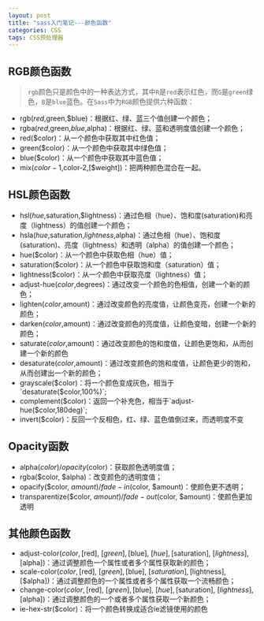 ```yaml
---
layout: post
title: "sass入门笔记---颜色函数"
categories: CSS
tags: CSS预处理器
---
```


## RGB颜色函数

> `rgb`颜色只是颜色中的一种表达方式，其中`R`是`red`表示红色，而`G`是`green`绿色，`B`是`blue`蓝色。在`Sass`中为`RGB`颜色提供六种函数：

* rgb($red,$green,$blue)：根据红、绿、蓝三个值创建一个颜色；
* rgba($red,$green,$blue,$alpha)：根据红、绿、蓝和透明度值创建一个颜色；
* red($color)：从一个颜色中获取其中红色值；
* green($color)：从一个颜色中获取其中绿色值；
* blue($color)：从一个颜色中获取其中蓝色值；
* mix($color-1,$color-2,[$weight])：把两种颜色混合在一起。

## HSL颜色函数

* hsl($hue,$saturation,$lightness)：通过色相（hue）、饱和度(saturation)和亮度（lightness）的值创建一个颜色；
* hsla($hue,$saturation,$lightness,$alpha)：通过色相（hue）、饱和度(saturation)、亮度（lightness）和透明（alpha）的值创建一个颜色；
* hue($color)：从一个颜色中获取色相（hue）值；
* saturation($color)：从一个颜色中获取饱和度（saturation）值；
* lightness($color)：从一个颜色中获取亮度（lightness）值；
* adjust-hue($color,$degrees)：通过改变一个颜色的色相值，创建一个新的颜色；
* lighten($color,$amount)：通过改变颜色的亮度值，让颜色变亮，创建一个新的颜色；
* darken($color,$amount)：通过改变颜色的亮度值，让颜色变暗，创建一个新的颜色；
* saturate($color,$amount)：通过改变颜色的饱和度值，让颜色更饱和，从而创建一个新的颜色
* desaturate($color,$amount)：通过改变颜色的饱和度值，让颜色更少的饱和，从而创建出一个新的颜色；
* grayscale($color)：将一个颜色变成灰色，相当于`desaturate($color,100%)`;
* complement($color)：返回一个补充色，相当于`adjust-hue($color,180deg)`;
* invert($color)：反回一个反相色，红、绿、蓝色值倒过来，而透明度不变

## Opacity函数

* alpha($color) /opacity($color)：获取颜色透明度值；
* rgba($color, $alpha)：改变颜色的透明度值；
* opacify($color, $amount) / fade-in($color, $amount)：使颜色更不透明；
* transparentize($color, $amount) / fade-out($color, $amount)：使颜色更加透明


## 其他颜色函数

* adjust-color($color, [$red], [$green], [$blue], [$hue], [$saturation], [$lightness], [$alpha])：通过调整颜色一个属性或者多个属性获取新的颜色；
* scale-color($color, [$red], [$green], [$blue], [$saturation], [$lightness], [$alpha])：通过调整颜色的一个属性或者多个属性获取一个流畅颜色；
* change-color($color, [$red], [$green], [$blue], [$hue], [$saturation], [$lightness], [$alpha])：通过调整颜色的一个或者多个属性获取一个新颜色；
* ie-hex-str($color)：将一个颜色转换成适合ie滤镜使用的颜色



